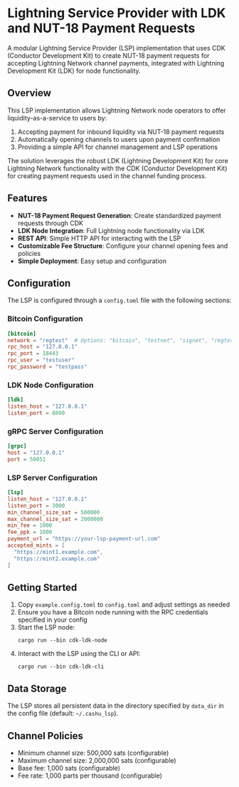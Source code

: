 # Lightning Service Provider with LDK and NUT-18 Payment Requests

A modular Lightning Service Provider (LSP) implementation that uses CDK (Conductor Development Kit) to create NUT-18 payment requests for accepting Lightning Network channel payments, integrated with Lightning Development Kit (LDK) for node functionality.

## Overview

This LSP implementation allows Lightning Network node operators to offer liquidity-as-a-service to users by:

1. Accepting payment for inbound liquidity via NUT-18 payment requests
2. Automatically opening channels to users upon payment confirmation
3. Providing a simple API for channel management and LSP operations

The solution leverages the robust LDK (Lightning Development Kit) for core Lightning Network functionality with the CDK (Conductor Development Kit) for creating payment requests used in the channel funding process.

## Features

- **NUT-18 Payment Request Generation**: Create standardized payment requests through CDK
- **LDK Node Integration**: Full Lightning node functionality via LDK
- **REST API**: Simple HTTP API for interacting with the LSP
- **Customizable Fee Structure**: Configure your channel opening fees and policies
- **Simple Deployment**: Easy setup and configuration

## Configuration

The LSP is configured through a `config.toml` file with the following sections:

### Bitcoin Configuration
```toml
[bitcoin]
network = "regtest"  # Options: "bitcoin", "testnet", "signet", "regtest"
rpc_host = "127.0.0.1"
rpc_port = 18443
rpc_user = "testuser"
rpc_password = "testpass"
```

### LDK Node Configuration
```toml
[ldk]
listen_host = "127.0.0.1"
listen_port = 8090
```

### gRPC Server Configuration
```toml
[grpc]
host = "127.0.0.1"
port = 50051
```

### LSP Server Configuration
```toml
[lsp]
listen_host = "127.0.0.1"
listen_port = 3000
min_channel_size_sat = 500000
max_channel_size_sat = 2000000
min_fee = 1000
fee_ppk = 1000
payment_url = "https://your-lsp-payment-url.com"
accepted_mints = [
  "https://mint1.example.com",
  "https://mint2.example.com"
]
```

## Getting Started

1. Copy `example.config.toml` to `config.toml` and adjust settings as needed
2. Ensure you have a Bitcoin node running with the RPC credentials specified in your config
3. Start the LSP node:
   ```
   cargo run --bin cdk-ldk-node
   ```
4. Interact with the LSP using the CLI or API:
   ```
   cargo run --bin cdk-ldk-cli
   ```

## Data Storage

The LSP stores all persistent data in the directory specified by `data_dir` in the config file (default: `~/.cashu_lsp`).

## Channel Policies

- Minimum channel size: 500,000 sats (configurable)
- Maximum channel size: 2,000,000 sats (configurable)
- Base fee: 1,000 sats (configurable)
- Fee rate: 1,000 parts per thousand (configurable)

